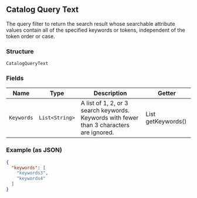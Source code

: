 ## Catalog Query Text

The query filter to return the search result whose searchable attribute values contain all of the specified keywords or tokens, independent of the token order or case.

### Structure

`CatalogQueryText`

### Fields

| Name | Type | Description | Getter |
|  --- | --- | --- | --- |
| `Keywords` | `List<String>` | A list of 1, 2, or 3 search keywords. Keywords with fewer than 3 characters are ignored. | List<String> getKeywords() |

### Example (as JSON)

```json
{
  "keywords": [
    "keywords3",
    "keywords4"
  ]
}
```

